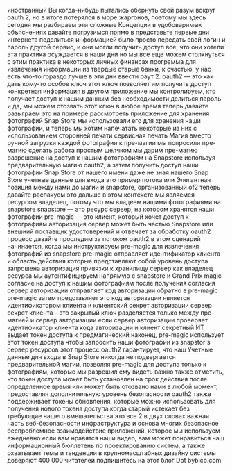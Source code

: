 иностранный
Вы когда-нибудь пытались обернуть свой разум
вокруг oauth 2, но в итоге потерялся в
море жаргонов, поэтому мы здесь
сегодня мы разбираем эти сложные
Концепции в удобоваримых объяснениях
давайте погрузимся прямо в
представьте первые дни интернета
поделиться информацией было просто
передать свой логин и пароль
другой сервис, и они могли получить доступ
все, что они хотели
эта практика осуждается в наши дни
но мы все еще можем столкнуться с этим
практика в некоторых личных финансах
программа для извлечения информации из
твердые старые банки, к счастью, у нас есть
что-то гораздо лучше в эти дни ввести
оаут 2.
oauth2 — это как дать кому-то особое
ключ этот ключ позволяет им получить доступ
конкретная информация в другом
приложение мы контролируем, кто получает доступ
к нашим данным без необходимости делиться
пароль и да, мы можем отозвать этот ключ
в любое время
теперь давайте разыграем это на примере
рассмотреть приложение для хранения фотографий
Snap Store мы использовали его для хранения
наши фотографии, и теперь мы хотим напечатать некоторые
из них с использованием сторонней печати
сервисная печать Магия
вместо ручной загрузки каждой фотографии
к пре-магии мы попросили пре-магию сделать
работа
простым щелчком мы дарим пре-магию
разрешение на доступ к нашим фотографиям на
Snapstore
используя предварительную магию oauth2, а затем получить доступ
наши фотографии Snap Store от нашего имени
даже не зная нашего Snap Store
учетные данные для входа
это пример потока или
Элегантная позиция между нами до магии
и snapstore, организованный of2
теперь давайте распакуем это дальше
в этом контексте мы являемся ресурсом
владелец, потому что мы владеем нашими фотографиями на
snapstore snapstore — это ресурс
сервер, на котором хранятся наши фотографии
pre-magic — это клиент, который хочет
доступ к фотографиям авторизация
сервер может быть частью Snapstore или
внешний поставщик удостоверений и
отвечает за обработку oauth2
процесс
давайте проследим за потоком oauth2 в этом
сценарий начинается, когда мы инструктируем
pre-magic для извлечения фотографий из snapstore
pre-magic отправляет идентификатор клиента и область действия
которые представляют собой уровень доступа
запрошена авторизация привязки к хранилищу
сервер
как владелец ресурса мы аутентифицируем
напрямую с snapstore и Grand Prix
magic согласие на доступ к нашим фотографиям
после получения согласия
сервер авторизации отправляет
код авторизации обратно в pre-magic
pre-magic затем представляет это
код авторизации является идентификатором клиента и
клиентский секрет авторизации
сервер
секрет клиента - это закрытый ключ
разделяется только между пре-магией и
сервер авторизации
если сервер авторизации проверяет
идентификатор клиента кода авторизации и клиент
секретный ИТ выдает токен доступа к
предмагический
наконец, pre-magic использует этот токен доступа
чтобы запросить наши фотографии из snapstor's
сервер ресурсов
этот процесс oauth2 гарантирует, что наш
Учетные данные для входа в Snap Store никогда не
подвергается предварительной магии, позволяя
pre-magic для доступа только к фотографиям, которые мы
разрешил ему видеть
важно также отметить, что
токен доступа может быть установлен на срок действия после
определенное время или может быть отозвано нами
в любой момент, предоставляя дополнительную
уровень безопасности
oauth2 также поддерживает токены обновления, которые
можно использовать для получения нового токена доступа
когда старый истекает без
требующие нашего вмешательства
это все 2 в двух словах
важная часть веб-безопасности
инфраструктура и основа многих
безопасное беспроблемное взаимодействие приложений, которое мы используем
ежедневно
если вам нравятся наши видео, вам может понравиться
наш информационный бюллетень по проектированию систем, а также
охватывает темы и тенденции в крупномасштабных
дизайну системы доверяют 400 000 читателей
подпишитесь на этот блог Dot bybico.com